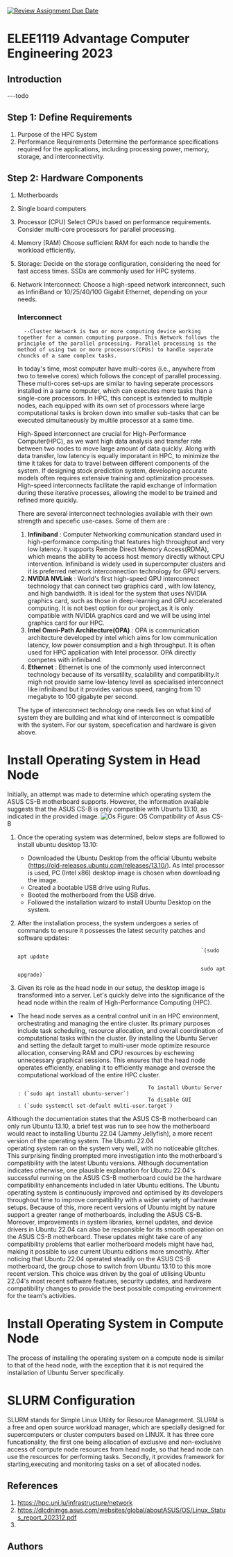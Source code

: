 [![Review Assignment Due Date](https://classroom.github.com/assets/deadline-readme-button-24ddc0f5d75046c5622901739e7c5dd533143b0c8e959d652212380cedb1ea36.svg)](https://classroom.github.com/a/vcAhwuzK)
# ELEE1119 Advantage Computer Engineering 2023

## Introduction
---todo

## Step 1: Define Requirements

1. Purpose of the HPC System
2. Performance Requirements
   Determine the performance specifications required for the applications, including processing power, memory, storage, and interconnectivity.

## Step 2: Hardware Components

1. Motherboards
2. Single board computers
3. Processor (CPU)
   Select CPUs based on performance requirements. Consider multi-core processors for parallel processing.
4. Memory (RAM)
   Choose sufficient RAM for each node to handle the workload efficiently.
5. Storage:
   Decide on the storage configuration, considering the need for fast access times. SSDs are commonly used for HPC systems.
6. Network Interconnect:
   Choose a high-speed network interconnect, such as InfiniBand or 10/25/40/100 Gigabit Ethernet, depending on your needs.
   ### Interconnect
         --Cluster Network is two or more computing device working together for a common computing purpose. This Network follows the principle of the parallel processing. Parallel processing is the method of using two or more processors(CPUs) to handle seperate chuncks of a same complex tasks.
      
      In today's time, most computer have multi-cores (i.e., anywhere from two to tewelve cores) which follows the concept of parallel processing. These multi-cores set-ups are similar to having seperate processors installed in a same computer, which can executes more tasks than a single-core processors. In HPC, this concept is extended to multiple nodes, each equipped with its own set of processors where large computational tasks is broken down into smaller sub-tasks that can be executed simultaneously by multile processor at a same time. 

      High-Speed interconnect are crucial for High-Performance Computer(HPC), as we want high data analysis and transfer rate between two nodes to move large amount of data quickly. Along with data transfer, low latency is equally imporatant in HPC, to minimize the time it takes for data to travel between different components of the system. If designing  stock prediction system, developing accurate models often requires extensive training and optimization processes. High-speed interconnects facilitate the rapid exchange of information during these iterative processes, allowing the model to be trained and refined more quickly. 

      There are several interconnect technologies available with their own strength and specefic use-cases. Some of them are :
      
      1. **Infiniband** : Computer Networking communication standard used in high-performance computing that features high throughput and very low latency. It supports Remote Direct Memory Access(RDMA), which means the ability to access host memory directly without CPU intervention. Infiniband is widely used in supercomputer clusters and it is preferred network interconnection technology for GPU servers.
      2. **NVIDIA NVLink** : World's first high-speed GPU interconnect technology that can connect two graphics card , with low latency, and high bandwidth. It is ideal for the system that uses NVIDIA graphics card, such as those in deep-learning and GPU accelerated computing. It is not best option for our project,as it is only compatible with NVIDIA graphics card and we will be using intel graphics card for our HPC.
      3. **Intel Omni-Path Architecture(OPA)** : OPA is communication architecture developed by intel which aims for low communication latency, low power consumption and a high throughput. It is often used for HPC application with Intel processor. OPA directly competes with infiniband.
      4. **Ethernet** : Ethernet is one of the commonly used interconnect technology because of its versatility, scalability and compatibility.It migh not provide same low-latency level as specialised interconnect like infiniband but it provides various speed, ranging from 10 megabyte to 100 gigabyte per second.    

      The type of interconnect technology one needs lies on what kind of system they are building and what kind of interconnect is compatible with the system. For our system, specefication and hardware is given above.


# Install Operating System in Head Node
Initially, an attempt was made to determine which operating system the ASUS CS-B motherboard supports. However, the information available suggests that the ASUS CS-B is only compatible with Ubuntu 13.10, as indicated in the provided image.
![Os](https://github.com/TeachingMaterial/ace-2023_-team-0/assets/85470428/3f1fbdae-3522-4e26-841c-ef19f4888d5a)
Figure: OS Compatibility of Asus CS-B 

1. Once the operating system was determined, below steps are followed to install ubuntu desktop 13.10:
      - Downloaded the Ubuntu Desktop from the official Ubuntu website (https://old-releases.ubuntu.com/releases/13.10/). As Intel processor is used, PC (Intel x86) desktop image is chosen when downloading the image.
      - Created a bootable USB drive using Rufus.
      - Booted the motherboard from the USB drive.
      - Followed the installation wizard to install Ubuntu Desktop on the system.

2. After the installation process, the system undergoes a series of commands to ensure it possesses the latest security patches and software updates:

                                                                  `(sudo apt update
                                                                                                                                          
                                                                  sudo apt upgrade)`

3. Given its role as the head node in our setup, the desktop image is transformed into a server. Let's quickly delve into the significance of the head node within the realm of High-Performance Computing (HPC).

- The head node serves as a central control unit in an HPC environment, orchestrating and managing the entire cluster. Its primary purposes include task scheduling, resource allocation, and overall coordination of computational tasks within the cluster. By installing      the Ubuntu Server and setting the default target to multi-user mode optimize resource allocation, conserving RAM and CPU resources by eschewing unnecessary graphical sessions. This ensures that the head node operates efficiently, enabling it to efficiently manage and    oversee the computational workload of the entire HPC cluster.
  
                                                To install Ubuntu Server  : (`sudo apt install ubuntu-server`)
                                                To disable GUI            : (`sudo systemctl set-default multi-user.target`)
     
Although the documentation states that the ASUS CS-B motherboard can only run Ubuntu 13.10, a brief test was run to see how the motherboard would react to installing Ubuntu 22.04 (Jammy Jellyfish), a more recent version of the operating system. The Ubuntu 22.04       
operating system ran on the system very well, with no noticeable glitches. This surprising finding prompted more investigation into the motherboard's compatibility with the latest Ubuntu versions. 
Although documentation indicates otherwise, one plausible explanation for Ubuntu 22.04's successful running on the ASUS CS-B motherboard could be the hardware compatibility enhancements included in later Ubuntu editions. The Ubuntu operating system is continuously       improved and optimised by its developers throughout time to improve compatibility with a wider variety of hardware setups. Because of this, more recent versions of Ubuntu might by nature support a greater range of motherboards, including the ASUS CS-B. Moreover,         improvements in system libraries, kernel updates, and device drivers in Ubuntu 22.04 can also be responsible for its smooth operation on the ASUS CS-B motherboard. These updates might take care of any compatibility problems that earlier motherboard models might have     had, making it possible to use current Ubuntu editions more smoothly.
After noticing that Ubuntu 22.04 operated steadily on the ASUS CS-B motherboard, the group chose to switch from Ubuntu 13.10 to this more recent version. This choice was driven by the goal of utilising Ubuntu 22.04's most recent software features, security updates,      and hardware compatibility changes to provide the best possible computing environment for the team's activities.

# Install Operating System in Compute Node
The process of installing the operating system on a compute node is similar to that of the head node, with the exception that it is not required the installation of Ubuntu Server specifically.

# SLURM Configuration

SLURM stands for Simple Linux Utility for Resource Management. SLURM is a free and open source workload manager, which are specially designed for supercomputers or cluster computers based on LINUX. It has three core funcationality, the first one being allocation of exclusive and non-exclusive access of compute node resources from head node, so that head node can use the resources for performing tasks. Secondly, it provides framework for starting,executing and monitoring tasks on a set of allocated nodes.    


## References
1. https://hpc.uni.lu/infrastructure/network
2. https://dlcdnimgs.asus.com/websites/global/aboutASUS/OS/Linux_Status_report_202312.pdf
3. 

## Authors


